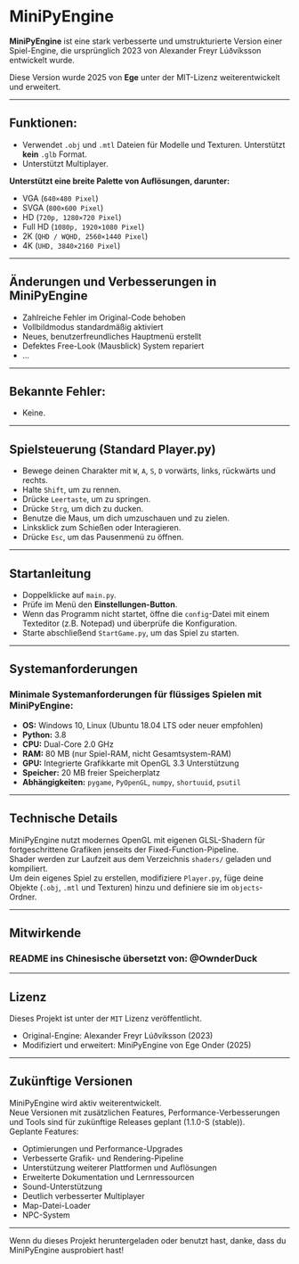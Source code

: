 # MiniPyEngine

**MiniPyEngine** ist eine stark verbesserte und umstrukturierte Version einer Spiel-Engine, die ursprünglich 2023 von Alexander Freyr Lúðvíksson entwickelt wurde.

Diese Version wurde 2025 von **Ege** unter der MIT-Lizenz weiterentwickelt und erweitert.

---

## Funktionen:
- Verwendet `.obj` und `.mtl` Dateien für Modelle und Texturen. Unterstützt **kein** `.glb` Format.  
- Unterstützt Multiplayer.

**Unterstützt eine breite Palette von Auflösungen, darunter:**  
- VGA (`640×480 Pixel`)  
- SVGA (`800×600 Pixel`)  
- HD (`720p, 1280×720 Pixel`)  
- Full HD (`1080p, 1920×1080 Pixel`)  
- 2K (`QHD / WQHD, 2560×1440 Pixel`)  
- 4K (`UHD, 3840×2160 Pixel`)

---

## Änderungen und Verbesserungen in MiniPyEngine

- Zahlreiche Fehler im Original-Code behoben  
- Vollbildmodus standardmäßig aktiviert  
- Neues, benutzerfreundliches Hauptmenü erstellt  
- Defektes Free-Look (Mausblick) System repariert  
- ...

---

## Bekannte Fehler:
- Keine.

---

## Spielsteuerung (Standard Player.py)

- Bewege deinen Charakter mit `W`, `A`, `S`, `D` vorwärts, links, rückwärts und rechts.  
- Halte `Shift`, um zu rennen.  
- Drücke `Leertaste`, um zu springen.  
- Drücke `Strg`, um dich zu ducken.  
- Benutze die Maus, um dich umzuschauen und zu zielen.  
- Linksklick zum Schießen oder Interagieren.  
- Drücke `Esc`, um das Pausenmenü zu öffnen.

---

## Startanleitung

- Doppelklicke auf `main.py`.  
- Prüfe im Menü den **Einstellungen-Button**.  
- Wenn das Programm nicht startet, öffne die `config`-Datei mit einem Texteditor (z.B. Notepad) und überprüfe die Konfiguration.  
- Starte abschließend `StartGame.py`, um das Spiel zu starten.

---

## Systemanforderungen

### Minimale Systemanforderungen für flüssiges Spielen mit **MiniPyEngine**:

- **OS:** Windows 10, Linux (Ubuntu 18.04 LTS oder neuer empfohlen)  
- **Python:** 3.8  
- **CPU:** Dual-Core 2.0 GHz  
- **RAM:** 80 MB (nur Spiel-RAM, nicht Gesamtsystem-RAM)  
- **GPU:** Integrierte Grafikkarte mit OpenGL 3.3 Unterstützung  
- **Speicher:** 20 MB freier Speicherplatz  
- **Abhängigkeiten:** `pygame`, `PyOpenGL`, `numpy`, `shortuuid`, `psutil`

---

## Technische Details

MiniPyEngine nutzt modernes OpenGL mit eigenen GLSL-Shadern für fortgeschrittene Grafiken jenseits der Fixed-Function-Pipeline.  
Shader werden zur Laufzeit aus dem Verzeichnis `shaders/` geladen und kompiliert.  
Um dein eigenes Spiel zu erstellen, modifiziere `Player.py`, füge deine Objekte (`.obj`, `.mtl` und Texturen) hinzu und definiere sie im `objects`-Ordner.

---

## Mitwirkende

### README ins Chinesische übersetzt von: @OwnderDuck

---

## Lizenz

Dieses Projekt ist unter der `MIT` Lizenz veröffentlicht.

- Original-Engine: Alexander Freyr Lúðvíksson (2023)  
- Modifiziert und erweitert: MiniPyEngine von Ege Onder (2025)

---

## Zukünftige Versionen

MiniPyEngine wird aktiv weiterentwickelt.  
Neue Versionen mit zusätzlichen Features, Performance-Verbesserungen und Tools sind für zukünftige Releases geplant (1.1.0-S (stable)).  
Geplante Features:

- Optimierungen und Performance-Upgrades  
- Verbesserte Grafik- und Rendering-Pipeline  
- Unterstützung weiterer Plattformen und Auflösungen  
- Erweiterte Dokumentation und Lernressourcen  
- Sound-Unterstützung  
- Deutlich verbesserter Multiplayer  
- Map-Datei-Loader  
- NPC-System

---

Wenn du dieses Projekt heruntergeladen oder benutzt hast, danke, dass du MiniPyEngine ausprobiert hast!
